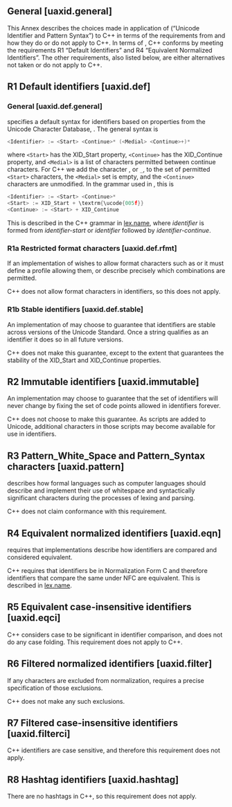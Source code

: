## General <a id="uaxid.general">[uaxid.general]</a>

This Annex describes the choices made in application of (“Unicode
Identifier and Pattern Syntax”) to C++ in terms of the requirements from
and how they do or do not apply to C++. In terms of , C++ conforms by
meeting the requirements R1 “Default Identifiers” and R4 “Equivalent
Normalized Identifiers”. The other requirements, also listed below, are
either alternatives not taken or do not apply to C++.

## R1 Default identifiers <a id="uaxid.def">[uaxid.def]</a>

### General <a id="uaxid.def.general">[uaxid.def.general]</a>

specifies a default syntax for identifiers based on properties from the
Unicode Character Database, . The general syntax is

``` cpp
<Identifier> := <Start> <Continue>* (<Medial> <Continue>+)*
```

where `<Start>` has the XID_Start property, `<Continue>` has the
XID_Continue property, and `<Medial>` is a list of characters permitted
between continue characters. For C++ we add the character , or `_`, to
the set of permitted `<Start>` characters, the `<Medial>` set is empty,
and the `<Continue>` characters are unmodified. In the grammar used in ,
this is

``` cpp
<Identifier> := <Start> <Continue>*
<Start> := XID_Start + \textrm{\ucode{005f}}
<Continue> := <Start> + XID_Continue
```

This is described in the C++ grammar in [lex.name], where *identifier*
is formed from *identifier-start* or *identifier* followed by
*identifier-continue*.

### R1a Restricted format characters <a id="uaxid.def.rfmt">[uaxid.def.rfmt]</a>

If an implementation of wishes to allow format characters such as or it
must define a profile allowing them, or describe precisely which
combinations are permitted.

C++ does not allow format characters in identifiers, so this does not
apply.

### R1b Stable identifiers <a id="uaxid.def.stable">[uaxid.def.stable]</a>

An implementation of may choose to guarantee that identifiers are stable
across versions of the Unicode Standard. Once a string qualifies as an
identifier it does so in all future versions.

C++ does not make this guarantee, except to the extent that guarantees
the stability of the XID_Start and XID_Continue properties.

## R2 Immutable identifiers <a id="uaxid.immutable">[uaxid.immutable]</a>

An implementation may choose to guarantee that the set of identifiers
will never change by fixing the set of code points allowed in
identifiers forever.

C++ does not choose to make this guarantee. As scripts are added to
Unicode, additional characters in those scripts may become available for
use in identifiers.

## R3 Pattern_White_Space and Pattern_Syntax characters <a id="uaxid.pattern">[uaxid.pattern]</a>

describes how formal languages such as computer languages should
describe and implement their use of whitespace and syntactically
significant characters during the processes of lexing and parsing.

C++ does not claim conformance with this requirement.

## R4 Equivalent normalized identifiers <a id="uaxid.eqn">[uaxid.eqn]</a>

requires that implementations describe how identifiers are compared and
considered equivalent.

C++ requires that identifiers be in Normalization Form C and therefore
identifiers that compare the same under NFC are equivalent. This is
described in [lex.name].

## R5 Equivalent case-insensitive identifiers <a id="uaxid.eqci">[uaxid.eqci]</a>

C++ considers case to be significant in identifier comparison, and does
not do any case folding. This requirement does not apply to C++.

## R6 Filtered normalized identifiers <a id="uaxid.filter">[uaxid.filter]</a>

If any characters are excluded from normalization, requires a precise
specification of those exclusions.

C++ does not make any such exclusions.

## R7 Filtered case-insensitive identifiers <a id="uaxid.filterci">[uaxid.filterci]</a>

C++ identifiers are case sensitive, and therefore this requirement does
not apply.

## R8 Hashtag identifiers <a id="uaxid.hashtag">[uaxid.hashtag]</a>

There are no hashtags in C++, so this requirement does not apply.

<!-- Link reference definitions -->
[lex.name]: lex.md#lex.name
